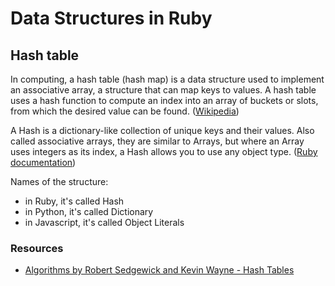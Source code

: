 # Data Structures in Ruby

## Hash table

In computing, a hash table (hash map) is a data structure used to implement an associative array, a structure that can map keys to values. A hash table uses a hash function to compute an index into an array of buckets or slots, from which the desired value can be found. ([Wikipedia](https://en.wikipedia.org/wiki/Hash_table))

A Hash is a dictionary-like collection of unique keys and their values. Also called associative arrays, they are similar to Arrays, but where an Array uses integers as its index, a Hash allows you to use any object type. ([Ruby documentation](https://ruby-doc.org/core-2.4.0/Hash.html))

Names of the structure:

- in Ruby, it's called Hash
- in Python, it's called Dictionary
- in Javascript, it's called Object Literals

### Resources

- [Algorithms by Robert Sedgewick and Kevin Wayne - Hash Tables](http://algs4.cs.princeton.edu/34hash/)
